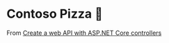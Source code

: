 # Contoso Pizza 🍕

From [Create a web API with ASP.NET Core controllers](https://learn.microsoft.com/en-us/training/modules/build-web-api-aspnet-core/)